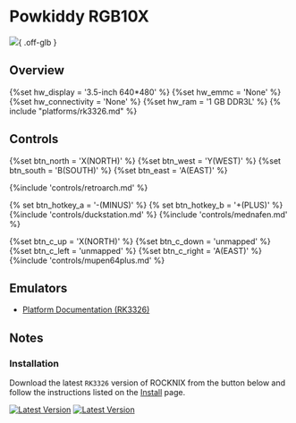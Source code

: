 # Powkiddy RGB10X

![](../../_inc/images/devices/powkiddy-rgb10x.png){ .off-glb }

## Overview
{%set hw_display = '3.5-inch 640*480' %}
{%set hw_emmc = 'None' %}
{%set hw_connectivity = 'None' %}
{%set hw_ram = '1 GB DDR3L' %}
{% include "platforms/rk3326.md" %}

## Controls

{%set btn_north = 'X(NORTH)' %}
{%set btn_west = 'Y(WEST)' %}
{%set btn_south = 'B(SOUTH)' %}
{%set btn_east = 'A(EAST)' %}

{%include 'controls/retroarch.md' %}

{% set btn_hotkey_a = '-(MINUS)' %}
{% set btn_hotkey_b = '\+(PLUS)' %}
{%include 'controls/duckstation.md' %}
{%include 'controls/mednafen.md' %}

{%set btn_c_up = 'X(NORTH)' %}
{%set btn_c_down = 'unmapped' %}
{%set btn_c_left = 'unmapped' %}
{%set btn_c_right = 'A(EAST)' %}
{%include 'controls/mupen64plus.md' %}

## Emulators

- [Platform Documentation (RK3326)](https://github.com/ROCKNIX/distribution/blob/main/documentation/PER_DEVICE_DOCUMENTATION/RK3326)

## Notes

### Installation

Download the latest `RK3326` version of ROCKNIX from the button below and follow the instructions listed on the [Install](../../../play/install/) page.

[![Latest Version](https://img.shields.io/github/release/ROCKNIX/distribution.svg?labelColor=111111&color=FF5555&label=Latest&style=flat#only-light)](https://github.com/ROCKNIX/distribution/releases/latest)
[![Latest Version](https://img.shields.io/github/release/ROCKNIX/distribution.svg?labelColor=dddddd&color=FF5555&label=Latest&style=flat#only-dark)](https://github.com/ROCKNIX/distribution/releases/latest)
